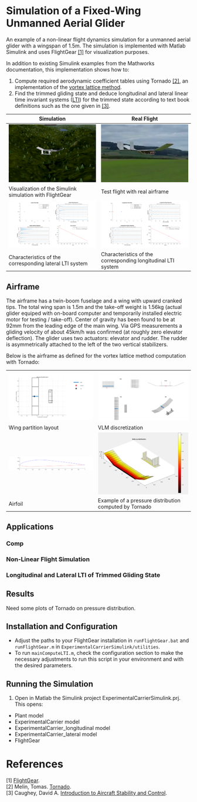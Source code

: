 # Simulation of a Fixed-Wing Unmanned Aerial Glider

An example of a non-linear flight dynamics simulation for a unmanned aerial glider with a wingspan of 1.5m. The simulation is implemented with Matlab Simulink and uses FlightGear [[1]](#flightgear) for visualization purposes. 

In addition to existing Simulink examples from the Mathworks documentation, this implementation shows how to:

1. Compute required aerodynamic coefficient tables using Tornado [[2]](#tornado), an implementation of the [vortex lattice method](https://en.wikipedia.org/wiki/Vortex_lattice_method). 
2. Find the trimmed gliding state and deduce longitudinal and lateral linear time invariant systems ([LTI](https://en.wikipedia.org/wiki/Linear_time-invariant_theory)) for the trimmed state according to text book definitions such as the one given in [[3]](#caughey).

Simulation | Real Flight
----------| ------------
<img src="./figures/FlightGear03.png" width="400"> | <img src="./figures/Airframe02.png" width="400">
Visualization of the Simulink simulation with FlightGear | Test flight with real airframe
<img src="./results/mainComputeLTIs/lateral.png" width="400"> | <img src="./results/mainComputeLTIs/longitudinal.png" width="400">
Characteristics of the corresponding lateral LTI system | Characteristics of the corresponding longitudinal LTI system

## Airframe

The airframe has a twin-boom fuselage and a wing with upward cranked tips. The total wing span is 1.5m and the take-off weight is 1.56kg (actual glider equiped with on-board computer and temporarily installed electric motor for testing / take-off). Center of gravity has been found to be at 92mm from the leading edge of the main wing. Via GPS measurements a gliding velocity of about 45km/h was confirmed (at roughly zero elevator deflection). The glider uses two actuators: elevator and rudder. The rudder is asymmetrically attached to the left of the two vertical stabilizers.

Below is the airframe as defined for the vortex lattice method computation with Tornado:

|   |   |
| - | - |
<img src="./results/mainComputeCoefficients/TornadoAirframe1.png" width="400"> | <img src="./results/mainComputeCoefficients/TornadoAirframe2.png" width="400">
| Wing partition layout | VLM discretization |
<img src="./airfoil/JR001.png" width="400"> | <img src="./figures/pressure_distribution_visualization_tornado.png" width="400">
| Airfoil | Example of a pressure distribution computed by Tornado |

## Applications

### Comp
### Non-Linear Flight Simulation

### Longitudinal and Lateral LTI of Trimmed Gliding State

## Results

Need some plots of Tornado on pressure distribution.

## Installation and Configuration

* Adjust the paths to your FlightGear installation in `runFlightGear.bat` and `runFlightGear.m` in `ExperimentalCarrierSimulink/utilities`.
* To run `mainComputeLTI.m`, check the configuration section to make the necessary adjustments to run this script in your environment and with the desired parameters.

## Running the Simulation

1. Open in Matlab the Simulink project ExperimentalCarrierSimulink.prj. This opens:
  * Plant model
  * ExperimentalCarrier model
  * ExperimentalCarrier_longitudinal model
  * ExperimentalCarrier_lateral model
  * FlightGear

# References

[1] <a name="flightgear"></a> [FlightGear](http://www.flightgear.org/).  
[2] <a name="tornado"></a> Melin, Tomas. [Tornado](http://tornado.redhammer.se/).  
[3] <a name="caughey"></a> Caughey, David A. [Introduction to Aircraft Stability and Control](https://courses.cit.cornell.edu/mae5070/Caughey_2011_04.pdf).  
